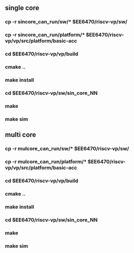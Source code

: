 ## single core 
### cp -r sincore_can_run/sw/* $EE6470/riscv-vp/sw/
### cp -r sincore_can_run/platform/* $EE6470/riscv-vp/vp/src/platform/basic-acc
### cd $EE6470/riscv-vp/vp/build
### cmake ..
### make install
### cd $EE6470/riscv-vp/sw/sin_core_NN
### make 
### make sim
## multi core 
### cp -r mulcore_can_run/sw/* $EE6470/riscv-vp/sw/
### cp -r mulcore_can_run/platform/* $EE6470/riscv-vp/vp/src/platform/basic-acc
### cd $EE6470/riscv-vp/vp/build
### cmake ..
### make install
### cd $EE6470/riscv-vp/sw/sin_core_NN
### make 
### make sim
